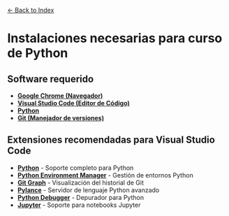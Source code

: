 [← Back to Index](README.md)

# Instalaciones necesarias para curso de Python

## Software requerido

- **[Google Chrome (Navegador)](https://www.google.com/intl/es_es/chrome/)**
- **[Visual Studio Code (Editor de Código)](https://code.visualstudio.com/download)**
- **[Python](https://www.python.org/downloads/)**
- **[Git (Manejador de versiones)](https://git-scm.com/)**

## Extensiones recomendadas para Visual Studio Code

- **[Python](https://marketplace.visualstudio.com/items?itemName=ms-python.python)** - Soporte completo para Python
- **[Python Environment Manager](https://marketplace.visualstudio.com/items?itemName=ms-python.vscode-python-envs)** - Gestión de entornos Python
- **[Git Graph](https://marketplace.visualstudio.com/items?itemName=mhutchie.git-graph)** - Visualización del historial de Git
- **[Pylance](https://marketplace.visualstudio.com/items?itemName=ms-python.vscode-pylance)** - Servidor de lenguaje Python avanzado
- **[Python Debugger](https://marketplace.visualstudio.com/items?itemName=ms-python.debugpy)** - Depurador para Python
- **[Jupyter](https://marketplace.visualstudio.com/items?itemName=ms-toolsai.jupyter)** - Soporte para notebooks Jupyter

